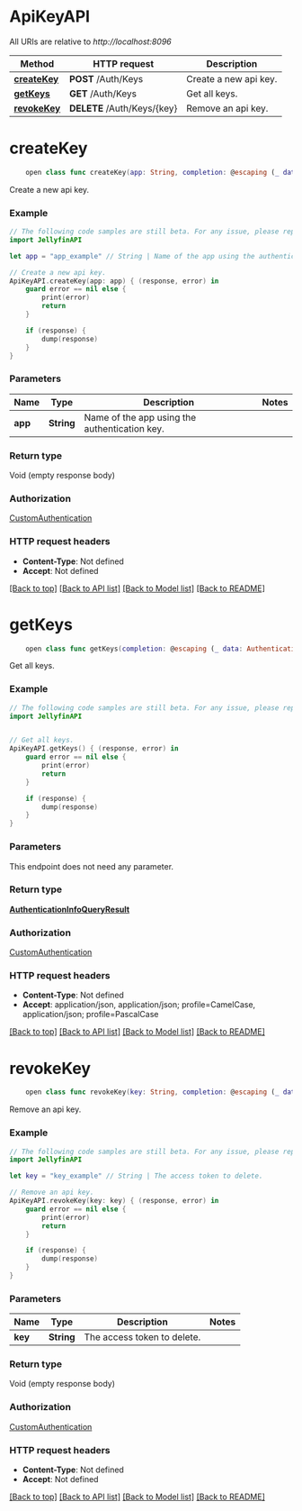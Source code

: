 # ApiKeyAPI

All URIs are relative to *http://localhost:8096*

Method | HTTP request | Description
------------- | ------------- | -------------
[**createKey**](ApiKeyAPI.md#createkey) | **POST** /Auth/Keys | Create a new api key.
[**getKeys**](ApiKeyAPI.md#getkeys) | **GET** /Auth/Keys | Get all keys.
[**revokeKey**](ApiKeyAPI.md#revokekey) | **DELETE** /Auth/Keys/{key} | Remove an api key.


# **createKey**
```swift
    open class func createKey(app: String, completion: @escaping (_ data: Void?, _ error: Error?) -> Void)
```

Create a new api key.

### Example
```swift
// The following code samples are still beta. For any issue, please report via http://github.com/OpenAPITools/openapi-generator/issues/new
import JellyfinAPI

let app = "app_example" // String | Name of the app using the authentication key.

// Create a new api key.
ApiKeyAPI.createKey(app: app) { (response, error) in
    guard error == nil else {
        print(error)
        return
    }

    if (response) {
        dump(response)
    }
}
```

### Parameters

Name | Type | Description  | Notes
------------- | ------------- | ------------- | -------------
 **app** | **String** | Name of the app using the authentication key. | 

### Return type

Void (empty response body)

### Authorization

[CustomAuthentication](../README.md#CustomAuthentication)

### HTTP request headers

 - **Content-Type**: Not defined
 - **Accept**: Not defined

[[Back to top]](#) [[Back to API list]](../README.md#documentation-for-api-endpoints) [[Back to Model list]](../README.md#documentation-for-models) [[Back to README]](../README.md)

# **getKeys**
```swift
    open class func getKeys(completion: @escaping (_ data: AuthenticationInfoQueryResult?, _ error: Error?) -> Void)
```

Get all keys.

### Example
```swift
// The following code samples are still beta. For any issue, please report via http://github.com/OpenAPITools/openapi-generator/issues/new
import JellyfinAPI


// Get all keys.
ApiKeyAPI.getKeys() { (response, error) in
    guard error == nil else {
        print(error)
        return
    }

    if (response) {
        dump(response)
    }
}
```

### Parameters
This endpoint does not need any parameter.

### Return type

[**AuthenticationInfoQueryResult**](AuthenticationInfoQueryResult.md)

### Authorization

[CustomAuthentication](../README.md#CustomAuthentication)

### HTTP request headers

 - **Content-Type**: Not defined
 - **Accept**: application/json, application/json; profile=CamelCase, application/json; profile=PascalCase

[[Back to top]](#) [[Back to API list]](../README.md#documentation-for-api-endpoints) [[Back to Model list]](../README.md#documentation-for-models) [[Back to README]](../README.md)

# **revokeKey**
```swift
    open class func revokeKey(key: String, completion: @escaping (_ data: Void?, _ error: Error?) -> Void)
```

Remove an api key.

### Example
```swift
// The following code samples are still beta. For any issue, please report via http://github.com/OpenAPITools/openapi-generator/issues/new
import JellyfinAPI

let key = "key_example" // String | The access token to delete.

// Remove an api key.
ApiKeyAPI.revokeKey(key: key) { (response, error) in
    guard error == nil else {
        print(error)
        return
    }

    if (response) {
        dump(response)
    }
}
```

### Parameters

Name | Type | Description  | Notes
------------- | ------------- | ------------- | -------------
 **key** | **String** | The access token to delete. | 

### Return type

Void (empty response body)

### Authorization

[CustomAuthentication](../README.md#CustomAuthentication)

### HTTP request headers

 - **Content-Type**: Not defined
 - **Accept**: Not defined

[[Back to top]](#) [[Back to API list]](../README.md#documentation-for-api-endpoints) [[Back to Model list]](../README.md#documentation-for-models) [[Back to README]](../README.md)

